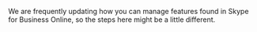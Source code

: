 We are frequently updating how you can manage features found in Skype for Business Online, so the steps here might be a little different.
